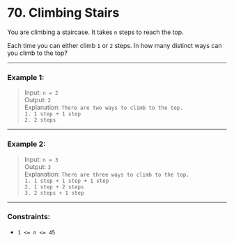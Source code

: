 # 70. Climbing Stairs

You are climbing a staircase. It takes `n` steps to reach the top.

Each time you can either climb `1` or `2` steps. In how many distinct ways can you climb to the top?

---

### Example 1:

> Input: `n = 2`  
> Output: `2`  
> Explanation: `There are two ways to climb to the top.`  
> `1. 1 step + 1 step`  
> `2. 2 steps`

---

### Example 2:

> Input: `n = 3`  
> Output: `3`  
> Explanation: `There are three ways to climb to the top.`  
> `1. 1 step + 1 step + 1 step`  
> `2. 1 step + 2 steps`  
> `3. 2 steps + 1 step`

---

### Constraints:

- `1 <= n <= 45`

